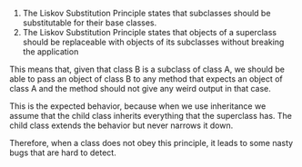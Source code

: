 1. The Liskov Substitution Principle states that subclasses should be substitutable for their base classes. 
2. The Liskov Substitution Principle states that objects of a superclass should be replaceable with objects of its subclasses without breaking the application

This means that, given that class B is a subclass of class A, we should be able to pass an object of class B to any method that expects an object of class A and the method should not give any weird output in that case.

This is the expected behavior, because when we use inheritance we assume that the child class inherits everything that the superclass has. The child class extends the behavior but never narrows it down.

Therefore, when a class does not obey this principle, it leads to some nasty bugs that are hard to detect.